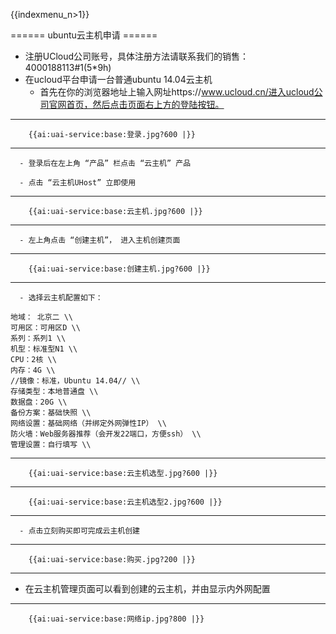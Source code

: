 {{indexmenu_n>1}}

====== ubuntu云主机申请 ======

  - 注册UCloud公司账号，具体注册方法请联系我们的销售：4000188113#1(5*9h)
  - 在ucloud平台申请一台普通ubuntu 14.04云主机
	  - 首先在你的浏览器地址上输入网址https://www.ucloud.cn/进入ucloud公司官网首页，然后点击页面右上方的登陆按钮。
----
		{{ai:uai-service:base:登录.jpg?600 |}}
----
	  - 登录后在左上角 “产品” 栏点击 “云主机” 产品

	  - 点击 “云主机UHost” 立即使用
----
		{{ai:uai-service:base:云主机.jpg?600 |}}
----
	  - 左上角点击 “创建主机”， 进入主机创建页面
----
		{{ai:uai-service:base:创建主机.jpg?600 |}}
----
	  - 选择云主机配置如下：

	地域： 北京二 \\
	可用区：可用区D \\
	系列：系列1 \\
	机型：标准型N1 \\
	CPU：2核 \\
	内存：4G \\
	//镜像：标准，Ubuntu 14.04// \\
	存储类型：本地普通盘 \\
	数据盘：20G \\
	备份方案：基础快照 \\
	网络设置：基础网络（并绑定外网弹性IP） \\
	防火墙：Web服务器推荐（会开发22端口，方便ssh） \\
	管理设置：自行填写 \\
----
		{{ai:uai-service:base:云主机选型.jpg?600 |}}
----
		{{ai:uai-service:base:云主机选型2.jpg?600 |}}
----
	  - 点击立刻购买即可完成云主机创建
----
		{{ai:uai-service:base:购买.jpg?200 |}}
----
  - 在云主机管理页面可以看到创建的云主机，并由显示内外网配置
----
		{{ai:uai-service:base:网络ip.jpg?800 |}}